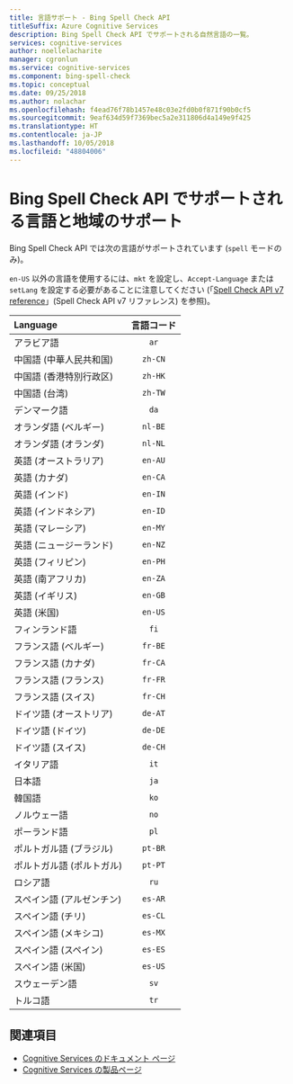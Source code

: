 ```yaml
---
title: 言語サポート - Bing Spell Check API
titleSuffix: Azure Cognitive Services
description: Bing Spell Check API でサポートされる自然言語の一覧。
services: cognitive-services
author: noellelacharite
manager: cgronlun
ms.service: cognitive-services
ms.component: bing-spell-check
ms.topic: conceptual
ms.date: 09/25/2018
ms.author: nolachar
ms.openlocfilehash: f4ead76f78b1457e48c03e2fd0b0f871f90b0cf5
ms.sourcegitcommit: 9eaf634d59f7369bec5a2e311806d4a149e9f425
ms.translationtype: HT
ms.contentlocale: ja-JP
ms.lasthandoff: 10/05/2018
ms.locfileid: "48804006"
---
```

# <a name="language-and-region-support-for-bing-spell-check-api"></a>Bing Spell Check API でサポートされる言語と地域のサポート

Bing Spell Check API では次の言語がサポートされています (`spell` モードのみ)。

`en-US` 以外の言語を使用するには、`mkt` を設定し、`Accept-Language` または `setLang` を設定する必要があることに注意してください (「[Spell Check API v7 reference](https://docs.microsoft.com/rest/api/cognitiveservices/bing-spell-check-api-v7-reference)」(Spell Check API v7 リファレンス) を参照)。

| Language    | 言語コード |
|:----------- |:-------------:|
| アラビア語      | `ar`          |
| 中国語 (中華人民共和国)     | `zh-CN`          |
| 中国語 (香港特別行政区)    | `zh-HK`          |
| 中国語 (台湾)     | `zh-TW`          |
| デンマーク語      | `da`          |
| オランダ語 (ベルギー)       | `nl-BE`          |
| オランダ語 (オランダ)      | `nl-NL`          |
| 英語 (オーストラリア)    | `en-AU`          |
| 英語 (カナダ)     | `en-CA`          |
| 英語 (インド)    | `en-IN`          |
| 英語 (インドネシア)     | `en-ID`          |
| 英語 (マレーシア)     | `en-MY`          |
| 英語 (ニュージーランド)    | `en-NZ`          |
| 英語 (フィリピン)     | `en-PH`          |
| 英語 (南アフリカ)    | `en-ZA`          |
| 英語 (イギリス)    | `en-GB`          |
| 英語 (米国)    | `en-US`          |
| フィンランド語     | `fi`          |
| フランス語 (ベルギー)     | `fr-BE`          |
| フランス語 (カナダ)     | `fr-CA`          |
| フランス語 (フランス)     | `fr-FR`          |
| フランス語 (スイス)      | `fr-CH`          |
| ドイツ語 (オーストリア)      | `de-AT`          |
| ドイツ語 (ドイツ)      | `de-DE`          |
| ドイツ語 (スイス)      | `de-CH`          |
| イタリア語     | `it`          |
| 日本語    | `ja`          |
| 韓国語      | `ko`          |
| ノルウェー語   | `no`          |
| ポーランド語      | `pl`          |
| ポルトガル語 (ブラジル)   | `pt-BR`|
| ポルトガル語 (ポルトガル) | `pt-PT`|
| ロシア語     | `ru`          |
| スペイン語 (アルゼンチン)    | `es-AR`          |
| スペイン語 (チリ)     | `es-CL`          |
| スペイン語 (メキシコ)    | `es-MX`          |
| スペイン語 (スペイン)    | `es-ES`          |
| スペイン語 (米国)    | `es-US`          |
| スウェーデン語     | `sv`          |
| トルコ語     | `tr`          |

## <a name="see-also"></a>関連項目

- [Cognitive Services のドキュメント ページ](https://docs.microsoft.com/azure/cognitive-services/)
- [Cognitive Services の製品ページ](https://azure.microsoft.com/services/cognitive-services/)
